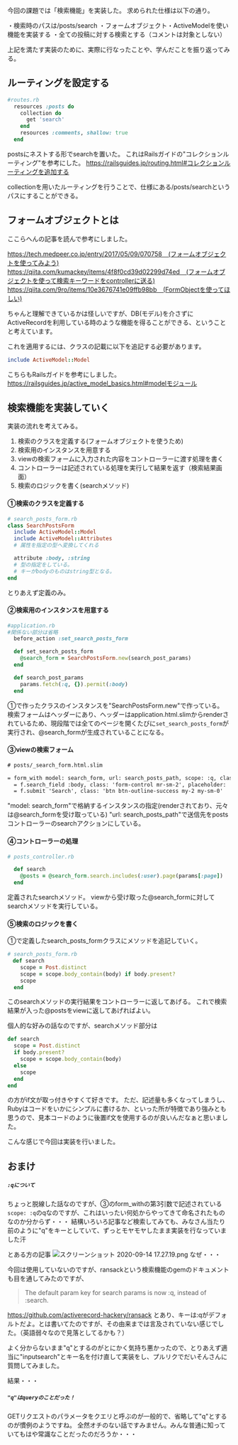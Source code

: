 今回の課題では「検索機能」を実装した。
求められた仕様は以下の通り。

・検索時のパスは/posts/search
・フォームオブジェクト・ActiveModelを使い機能を実装する
・全ての投稿に対する検索とする（コメントは対象としない）

上記を満たす実装のために、実際に行なったことや、学んだことを振り返ってみる。

## ルーティングを設定する

```ruby
#routes.rb
  resources :posts do
    collection do
      get 'search'
    end
    resources :comments, shallow: true
  end
```
postsにネストする形でsearchを置いた。
これはRailsガイドの"コレクションルーティング"を参考にした。
https://railsguides.jp/routing.html#コレクションルーティングを追加する

collectionを用いたルーティングを行うことで、仕様にある/posts/searchというパスにすることができる。

## フォームオブジェクトとは
ここらへんの記事を読んで参考にしました。

https://tech.medpeer.co.jp/entry/2017/05/09/070758　(フォームオブジェクトを使ってみよう)
https://qiita.com/kumackey/items/4f8f0cd39d02299d74ed　(フォームオブジェクトを使って検索キーワードをcontrollerに送る)
https://qiita.com/9ro/items/10e3676741e09ffb98bb　(FormObjectを使ってほしい)

ちゃんと理解できているかは怪しいですが、DB(モデル)を介さずにActiveRecordを利用している時のような機能を得ることができる、ということと考えています。

これを適用するには、クラスの記載に以下を追記する必要があります。
```ruby
include ActiveModel::Model
```
こちらもRailsガイドを参考にしました。
https://railsguides.jp/active_model_basics.html#modelモジュール

## 検索機能を実装していく
実装の流れを考えてみる。
1. 検索のクラスを定義する(フォームオブジェクトを使うため)
2. 検索用のインスタンスを用意する
3. viewの検索フォームに入力された内容をコントローラーに渡す処理を書く
4. コントローラーは記述されている処理を実行して結果を返す（検索結果画面）
5. 検索のロジックを書く(searchメソッド)

#### ①検索のクラスを定義する
```ruby
# search_posts_form.rb
class SearchPostsForm
  include ActiveModel::Model
  include ActiveModel::Attributes
  # 属性を指定の型へ変換してくれる

  attribute :body, :string
  # 型の指定をしている。
  # キーがbodyのものはstring型となる。
end
```
とりあえず定義のみ。

#### ②検索用のインスタンスを用意する
```ruby
#application.rb
#関係ない部分は省略
  before_action :set_search_posts_form

  def set_search_posts_form
    @search_form = SearchPostsForm.new(search_post_params)
  end

  def search_post_params
    params.fetch(:q, {}).permit(:body)
  end
```
①で作ったクラスのインスタンスを"SearchPostsForm.new"で作っている。
検索フォームはヘッダーにあり、ヘッダーはapplication.html.slimからrenderされているため、現段階では全てのページを開くたびに`set_search_posts_form`が実行され、@search_formが生成されていることになる。

#### ③viewの検索フォーム
```html
# posts/_search_form.html.slim

= form_with model: search_form, url: search_posts_path, scope: :q, class: 'form-inline my-2 my-lg-0 mr-auto', method: :get, local: true do |f|
  = f.search_field :body, class: 'form-control mr-sm-2', placeholder: '本文'
  = f.submit 'Search', class: 'btn btn-outline-success my-2 my-sm-0'
```
"model: search_form"で格納するインスタンスの指定(renderされており、元々は@search_formを受け取っている)
"url: search_posts_path"で送信先をpostsコントローラーのsearchアクションにしている。


#### ④コントローラーの処理
```ruby
# posts_controller.rb

  def search
    @posts = @search_form.search.includes(:user).page(params[:page])
  end
```
定義されたsearchメソッド。
viewから受け取った@search_formに対してsearchメソッドを実行している。

#### ⑤検索のロジックを書く
①で定義したsearch_posts_formクラスにメソッドを追記していく。
```ruby
# search_posts_form.rb
　def search
    scope = Post.distinct
    scope = scope.body_contain(body) if body.present?
    scope
  end
```
このsearchメソッドの実行結果をコントローラーに返してあげる。
これで検索結果が入った@postsをviewに返してあげればよい。

個人的な好みの話なのですが、searchメソッド部分は
```ruby
def search
  scope = Post.distinct
  if body.present?
    scope = scope.body_contain(body)
  else
    scope
  end
end
```
の方がif文が取っ付きやすくて好きです。
ただ、記述量も多くなってしまうし、Rubyはコードをいかにシンプルに書けるか、といった所が特徴であり強みとも思うので、見本コードのように後置if文を使用するのが良いんだなぁと思いました。


こんな感じで今回は実装を行いました。

## おまけ
##### `:qについて`
ちょっと脱線した話なのですが、③のform_withの第3引数で記述されている`scope: :q`のqなのですが、これはいったい何処からやってきて命名されたものなのか分からず・・・
結構いろいろ記事など検索してみても、みなさん当たり前のように"q"をキーとしていて、ずっとモヤモヤしたまま実装を行なっていました汗

とある方の記事
![スクリーンショット 2020-09-14 17.27.19.png](https://tech-essentials-production.s3.ap-northeast-1.amazonaws.com/c186a2ec-635a-4fc5-a483-bf8d24a62ab2.png)
なぜ・・・

今回は使用していないのですが、ransackという検索機能のgemのドキュメントも目を通してみたのですが、
>The default param key for search params is now :q, instead of :search.
>
https://github.com/activerecord-hackery/ransack
とあり、キーは:qがデフォルトだよ。とは書いてたのですが、その由来までは言及されていない感じでした。（英語弱々なので見落としてるかも？）

よく分からないまま"q"とするのがとにかく気持ち悪かったので、とりあえず適当に"inputsearch"とキー名を付け直して実装をし、プルリクでだいそんさんに質問してみました。

結果・・・
##### `"q"はqueryのことだった！`
GETリクエストのパラメータをクエリと呼ぶのが一般的で、省略して"q"とするのが慣例のようですね。
全然オチのない話ですみません。みんな普通に知っていてもはや常識なことだったのだろうか・・・